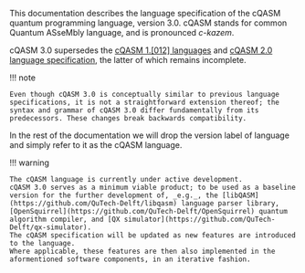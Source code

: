 This documentation describes the language specification of the cQASM quantum programming language, version 3.0.
cQASM stands for common Quantum ASseMbly language, and is pronounced _c-kazem_.

cQASM 3.0 supersedes the [cQASM 1.[012] languages](https://libqasm.readthedocs.io/en/latest/) and [cQASM 2.0 language specification](https://github.com/QuTech-Delft/cQASM-spec/tree/2.0-draft-2), the latter of which remains incomplete.

!!! note

    Even though cQASM 3.0 is conceptually similar to previous language specifications, it is not a straightforward extension thereof; the syntax and grammar of cQASM 3.0 differ fundamentally from its predecessors. These changes break backwards compatibility.

In the rest of the documentation we will drop the version label of language and simply refer to it as the cQASM language.

!!! warning

    The cQASM language is currently under active development. 
    cQASM 3.0 serves as a minimum viable product; to be used as a baseline version for the further development of, _e.g._, the [libQASM](https://github.com/QuTech-Delft/libqasm) language parser library, [OpenSquirrel](https://github.com/QuTech-Delft/OpenSquirrel) quantum algorithm compiler, and [QX simulator](https://github.com/QuTech-Delft/qx-simulator).
    The cQASM specification will be updated as new features are introduced to the language.
    Where applicable, these features are then also implemented in the aformentioned software components, in an iterative fashion.
    
